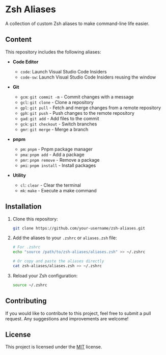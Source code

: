 # Zsh Aliases

A collection of custom Zsh aliases to make command-line life easier.

## Content

This repository includes the following aliases:

- **Code Editor**

  - `code`: Launch Visual Studio Code Insiders
  - `code-sw`: Launch Visual Studio Code Insiders reusing the window

- **Git**

  - `gcm`: `git commit -m` - Commit changes with a message
  - `gcl`: `git clone` - Clone a repository
  - `gpl`: `git pull` - Fetch and merge changes from a remote repository
  - `gph`: `git push` - Push changes to the remote repository
  - `gad`: `git add` - Add files to the commit
  - `gck`: `git checkout` - Switch branches
  - `gmr`: `git merge` - Merge a branch

- **pnpm**

  - `pm`: `pnpm` - Pnpm package manager
  - `pma`: `pnpm add` - Add a package
  - `pmr`: `pnpm remove` - Remove a package
  - `pmi`: `pnpm install` - Install packages

- **Utility**
  - `cl`: `clear` - Clear the terminal
  - `mk`: `make` - Execute a make command

## Installation

1. Clone this repository:

   ```bash
   git clone https://github.com/your-username/zsh-aliases.git
   ```

2. Add the aliases to your `.zshrc` or `aliases.zsh` file:

   ```bash
   # For .zshrc
   echo "source /path/to/zsh-aliases/aliases.zsh" >> ~/.zshrc

   # Or copy and paste the aliases directly
   cat zsh-aliases/aliases.zsh >> ~/.zshrc
   ```

3. Reload your Zsh configuration:
   ```bash
   source ~/.zshrc
   ```

## Contributing

If you would like to contribute to this project, feel free to submit a pull request. Any suggestions and improvements are welcome!

## License

This project is licensed under the [MIT](LICENSE) license.
